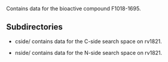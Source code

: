 Contains data for the bioactive compound F1018-1695.

## Subdirectories

- cside/ contains data for the C-side search space on rv1821.

- nside/ contains data for the N-side search space on rv1821.

